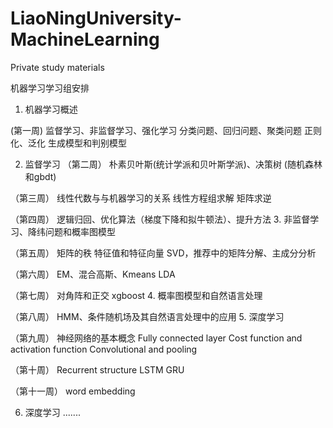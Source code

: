 # LiaoNingUniversity-MachineLearning
Private study materials

机器学习学习组安排

1. 机器学习概述

(第一周)
监督学习、非监督学习、强化学习
分类问题、回归问题、聚类问题
正则化、泛化
生成模型和判别模型

2. 监督学习
（第二周）
朴素贝叶斯(统计学派和贝叶斯学派)、决策树 (随机森林和gbdt)

（第三周）
线性代数与与机器学习的关系
线性方程组求解
矩阵求逆

（第四周）
逻辑归回、优化算法（梯度下降和拟牛顿法）、提升方法
3. 非监督学习、降纬问题和概率图模型

（第五周）
矩阵的秩
特征值和特征向量
SVD，推荐中的矩阵分解、主成分分析

（第六周）
EM、混合高斯、Kmeans
LDA

（第七周）
对角阵和正交
xgboost
4. 概率图模型和自然语言处理

（第八周）
HMM、条件随机场及其自然语言处理中的应用
5. 深度学习

（第九周）
神经网络的基本概念
Fully connected layer
Cost function and activation function
Convolutional and pooling

（第十周）
Recurrent structure
LSTM
GRU

（第十一周）
word embedding

6. 深度学习 .......
